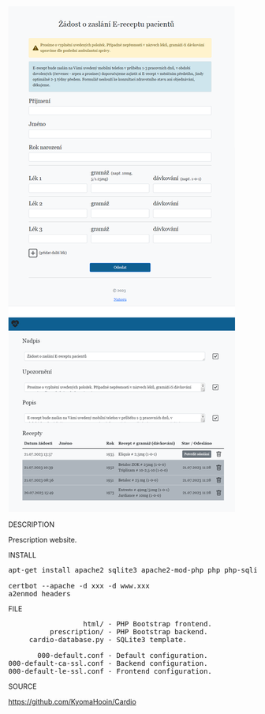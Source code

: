 
![VPS](https://github.com/KyomaHooin/Cardio/raw/master/VPS/vps_screen.png "screenshot")

DESCRIPTION

Prescription website.

INSTALL
<pre>
apt-get install apache2 sqlite3 apache2-mod-php php php-sqlite3 certbot python3-certbot-apache

certbot --apache -d xxx -d www.xxx
a2enmod headers
</pre>
FILE
<pre>
                  html/ - PHP Bootstrap frontend.
          prescription/ - PHP Bootstrap backend.
     cardio-database.py - SQLite3 template.
     
       000-default.conf - Default configuration.
000-default-ca-ssl.conf - Backend configuration.
000-default-le-ssl.conf - Frontend configuration.
</pre>
SOURCE

https://github.com/KyomaHooin/Cardio

